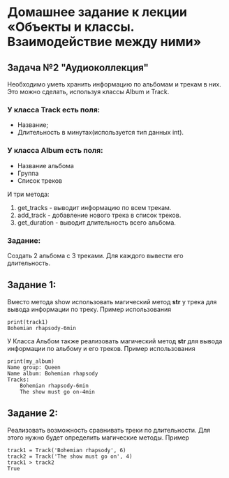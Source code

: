 # Домашнее задание к лекции «Объекты и классы. Взаимодействие между ними»
## Задача №2 "Аудиоколлекция"
Необходимо уметь хранить информацию по альбомам и трекам в них. Это можно сделать, используя классы Album и Track.
### У класса Track есть поля:

* Название;
* Длительность в минутах(используется тип данных int). 


### У класса Album есть поля:

* Название альбома
* Группа
* Список треков 

И три метода:
1. get_tracks - выводит информацию по всем трекам.
1. add_track - добавление нового трека в список треков.
1. get_duration - выводит длительность всего альбома.
### Задание:
Создать 2 альбома с 3 треками. Для каждого вывести его длительность.
## Задание 1:
Вместо метода show использовать магический метод __str__ у трека для вывода информации по треку.
Пример использования
```
print(track1)
Bohemian rhapsody-6min
```
У Класса Альбом также реализовать магический метод __str__ для вывода информации по альбому и его треков. Пример использования
```
print(my_album)
Name group: Queen
Name album: Bohemian rhapsody
Tracks:
	Bohemian rhapsody-6min
	The show must go on-4min
```
## Задание 2:
Реализовать возможность сравнивать треки по длительности. Для этого нужно будет определить магические методы. Пример
```
track1 = Track('Bohemian rhapsody', 6)
track2 = Track('The show must go on', 4)
track1 > track2
True
```